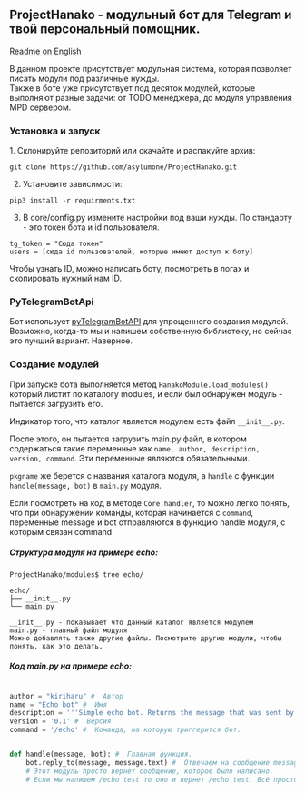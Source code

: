 <h2>ProjectHanako - модульный бот для Telegram и твой персональный помощник.</h2>

[Readme on English](Readme_eng.md)

В данном проекте присутствует модульная система, которая позволяет писать модули под различные нужды. <br>
Также в боте уже присутствует под десяток модулей, которые выполняют разные задачи: от TODO менеджера, до модуля управления MPD сервером.


<h3>Установка и запуск</h3>
1. Склонируйте репозиторий или скачайте и распакуйте архив:

```
git clone https://github.com/asylumone/ProjectHanako.git
```

2. Установите зависимости:

```
pip3 install -r requirments.txt
```

3. В core/config.py измените настройки под ваши нужды.
По стандарту - это токен бота и id пользователя.

```
tg_token = "Сюда токен"
users = [сюда id пользователей, которые имеют доступ к боту]
```

Чтобы узнать ID, можно написать боту, посмотреть в логах и скопировать нужный нам ID.

<h3>PyTelegramBotApi</h3>
Бот использует <a href=https://github.com/eternnoir/pyTelegramBotAPI>pyTelegramBotAPI<a> для упрощенного создания модулей. <br>
Возможно, когда-то мы и напишем собственную библиотеку, но сейчас это лучший вариант. Наверное.

<h3>Создание модулей</h3>

При запуске бота выполняется метод ` HanakoModule.load_modules() ` который листит по каталогу modules, и если был обнаружен модуль - пытается загрузить его. 

Индикатор того, что каталог является модулем есть файл `__init__.py`. 

После этого, он пытается загрузить main.py файл, в котором содержаться такие переменные как `name, author, description, version, command`. Эти переменные являются обязательными.

`pkgname` же берется с названия каталога модуля, а `handle` с функции `handle(message, bot)` в `main.py` модуля.

Если посмотреть на код в методе `Core.handler`, то можно легко понять, что при обнаружении команды, которая начинается с `command`, переменные message и bot отправляются в функцию handle модуля, с которым связан command.

<h5>Структура модуля на примере echo:</h5>

```
ProjectHanako/modules$ tree echo/

echo/
├── __init__.py
└── main.py
```

```
__init__.py - показывает что данный каталог является модулем
main.py - главный файл модуля
Можно добавлять также другие файлы. Посмотрите другие модули, чтобы понять, как это делать.
```

<h5>Код main.py на примере echo:</h5>

```python

author = "kiriharu" #  Автор
name = "Echo bot" #  Имя
description = '''Simple echo bot. Returns the message that was sent by user''' #  Описание
version = '0.1' #  Версия
command = '/echo' #  Команда, на которую триггерится бот.


def handle(message, bot): #  Главная функция. 
    bot.reply_to(message, message.text) #  Отвечаем на сообщение message текстом message.text
    # Этот модуль просто вернет сообщение, которое было написано.
    # Если мы напишем /echo test то оно и вернет /echo test. Всё просто!

```
